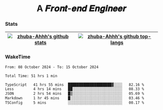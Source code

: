 <h1 align="center">A 𝑭𝒓𝒐𝒏𝒕-𝒆𝒏𝒅 𝑬𝒏𝒈𝒊𝒏𝒆𝒆𝒓</h1>

### Stats

| <a href="https://github.com/zhuba-Ahhh"><img align="center" src="https://github-readme-stats.vercel.app/api?username=zhuba-Ahhh&hide_title=true&hide_border=true&show_icons=trueline_height=21&text_color=000&icon_color=000&bg_color=0,ea6161,ffc64d,fffc4d,52fa5a&theme=graywhite" alt="zhuba-Ahhh's github stats" /> </a> | <a href="https://github.com/zhuba-Ahhh"><img align="center" src="https://github-readme-stats.vercel.app/api/top-langs/?username=zhuba-Ahhh&hide_title=true&hide_border=true&layout=compact&hide_border=true&show_icons=trueline_height=40&text_color=000&icon_color=000&bg_color=0,ea6161,ffc64d,fffc4d,52fa5a&theme=graywhite&langs_count=6" alt="zhuba-Ahhh's github top-langs"/> </a> |
| ------------- | ------------- |

### WakeTime

<!--START_SECTION:waka-->

```txt
From: 08 October 2024 - To: 15 October 2024

Total Time: 51 hrs 1 min

TypeScript   41 hrs 55 mins  ████████████████████▓░░░░   82.16 %
Less         4 hrs 14 mins   ██░░░░░░░░░░░░░░░░░░░░░░░   08.33 %
JSON         2 hrs 54 mins   █▒░░░░░░░░░░░░░░░░░░░░░░░   05.69 %
Markdown     1 hr 45 mins    █░░░░░░░░░░░░░░░░░░░░░░░░   03.46 %
TSConfig     5 mins          ░░░░░░░░░░░░░░░░░░░░░░░░░   00.17 %
```

<!--END_SECTION:waka-->
